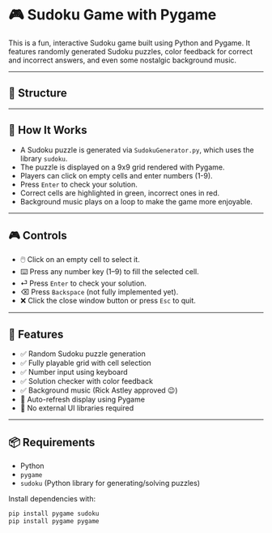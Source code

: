 # 🎮 Sudoku Game with Pygame

This is a fun, interactive Sudoku game built using Python and Pygame. It features randomly generated Sudoku puzzles, color feedback for correct and incorrect answers, and even some nostalgic background music.

---

## 📁 Structure


---

## 🚀 How It Works

- A Sudoku puzzle is generated via `SudokuGenerator.py`, which uses the library `sudoku`.
- The puzzle is displayed on a 9x9 grid rendered with Pygame.
- Players can click on empty cells and enter numbers (1-9).
- Press `Enter` to check your solution.
- Correct cells are highlighted in green, incorrect ones in red.
- Background music plays on a loop to make the game more enjoyable.

---

## 🎮 Controls

- 🖱️ Click on an empty cell to select it.
- ⌨️ Press any number key (1–9) to fill the selected cell.
- ⏎ Press `Enter` to check your solution.
- ⌫ Press `Backspace` (not fully implemented yet).
- ❌ Click the close window button or press `Esc` to quit.

---

## 🎨 Features

- ✅ Random Sudoku puzzle generation
- ✅ Fully playable grid with cell selection
- ✅ Number input using keyboard
- ✅ Solution checker with color feedback
- ✅ Background music (Rick Astley approved 😉)
- 🔄 Auto-refresh display using Pygame
- 🚫 No external UI libraries required

---

## 📦 Requirements

- Python
- `pygame`
- `sudoku` (Python library for generating/solving puzzles)

Install dependencies with:

```bash
pip install pygame sudoku
pip install pygame pygame
